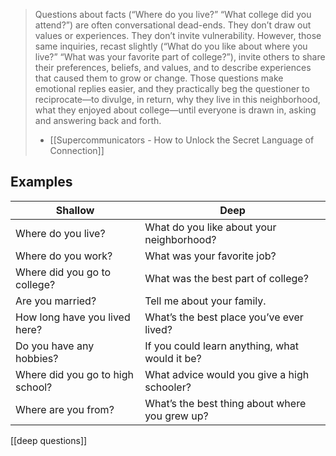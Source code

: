 > Questions about facts (“Where do you live?” “What college did you attend?”) are often conversational dead-ends. They don’t draw out values or experiences. They don’t invite vulnerability. However, those same inquiries, recast slightly (“What do you like about where you live?” “What was your favorite part of college?”), invite others to share their preferences, beliefs, and values, and to describe experiences that caused them to grow or change. Those questions make emotional replies easier, and they practically beg the questioner to reciprocate—to divulge, in return, why they live in this neighborhood, what they enjoyed about college—until everyone is drawn in, asking and answering back and forth.
> - [[Supercommunicators - How to Unlock the Secret Language of Connection]]

## Examples

| Shallow                          | Deep                                           |
| -------------------------------- | ---------------------------------------------- |
| Where do you live?               | What do you like about your neighborhood?      |
| Where do you work?               | What was your favorite job?                    |
| Where did you go to college?     | What was the best part of college?             |
| Are you married?                 | Tell me about your family.                     |
| How long have you lived here?    | What’s the best place you’ve ever lived?       |
| Do you have any hobbies?         | If you could learn anything, what would it be? |
| Where did you go to high school? | What advice would you give a high schooler?    |
| Where are you from?              | What’s the best thing about where you grew up? |

[[deep questions]]
